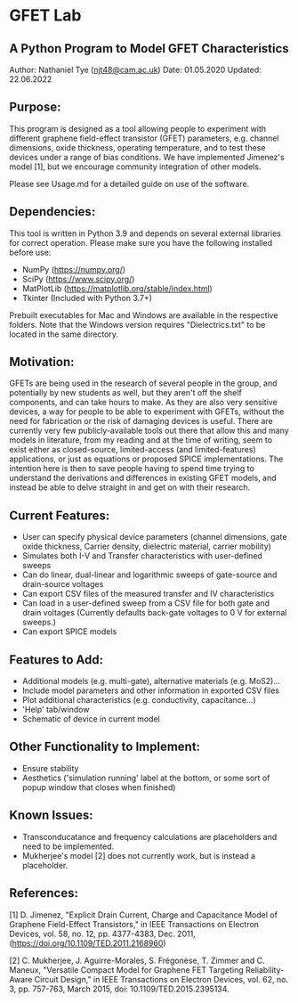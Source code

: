 # GFET Lab
## A Python Program to Model GFET Characteristics

Author: Nathaniel Tye (njt48@cam.ac.uk)
Date: 01.05.2020
Updated: 22.06.2022

## Purpose:
This program is designed as a tool allowing people to experiment with different graphene field-effect transistor (GFET) parameters,
e.g. channel dimensions, oxide thickness, operating temperature, and to test these devices under a range
of bias conditions. We have implemented Jimenez's model [1], but we encourage community integration of other models.

Please see Usage.md for a detailed guide on use of the software.

## Dependencies:
This tool is written in Python 3.9 and depends on several external libraries for correct operation. Please make sure you have the following installed before use:

* NumPy (https://numpy.org/)
* SciPy (https://www.scipy.org/)
* MatPlotLib (https://matplotlib.org/stable/index.html)
* Tkinter (Included with Python 3.7+)

Prebuilt executables for Mac and Windows are available in the respective folders. Note that the Windows version requires "Dielectrics.txt" to be located in the same directory.

## Motivation:
GFETs are being used in the research of several people in the group, and potentially by new students as well,
but they aren't off the shelf components, and can take hours to make. As they are also very sensitive devices,
a way for people to be able to experiment with GFETs, without the need for fabrication or the risk of damaging
devices is useful. There are currently very few publicly-available tools out there that allow this and many 
models in literature, from my reading and at the time of writing, seem to exist either as closed-source, 
limited-access (and limited-features) applications, or just as equations or proposed SPICE implementations.
The intention here is then to save people having to spend time trying to understand the derivations and 
differences in existing GFET models, and instead be able to delve straight in and get on with their research.

## Current Features:
* User can specify physical device parameters (channel dimensions, gate oxide thickness,
  Carrier density, dielectric material, carrier mobility)
* Simulates both I-V and Transfer characteristics with user-defined sweeps
* Can do linear, dual-linear and logarithmic sweeps of gate-source and drain-source
  voltages
* Can export CSV files of the measured transfer and IV characteristics
* Can load in a user-defined sweep from a CSV file for both gate and drain voltages 
  (Currently defaults back-gate voltages to 0 V for external sweeps.)
* Can export SPICE models

## Features to Add:
* Additional models (e.g. multi-gate), alternative materials (e.g. MoS2)...
* Include model parameters and other information in exported CSV files
* Plot additional characteristics (e.g. conductivity, capacitance...)
* 'Help' tab/window
* Schematic of device in current model

## Other Functionality to Implement:
* Ensure stability
* Aesthetics ('simulation running' label at the bottom, or some sort of popup window that closes when finished)

## Known Issues:
* Transconducatance and frequency calculations are placeholders and need to be implemented.
* Mukherjee's model [2] does not currently work, but is instead a placeholder.
     
## References:
[1] D. Jimenez, "Explicit Drain Current, Charge and Capacitance Model of Graphene Field-Effect Transistors," in IEEE Transactions on Electron Devices, vol. 58, no. 12, pp. 4377-4383, Dec. 2011, (https://doi.org/10.1109/TED.2011.2168960)

[2] C. Mukherjee, J. Aguirre-Morales, S. Frégonèse, T. Zimmer and C. Maneux, "Versatile Compact Model for Graphene FET Targeting Reliability-Aware Circuit Design," in IEEE Transactions on Electron Devices, vol. 62, no. 3, pp. 757-763, March 2015, doi: 10.1109/TED.2015.2395134.
